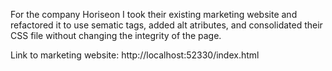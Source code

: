 For the company Horiseon I took their existing marketing website and refactored it to use sematic tags, added alt atributes, and consolidated their CSS file without changing the integrity of the page.

Link to marketing website: http://localhost:52330/index.html


